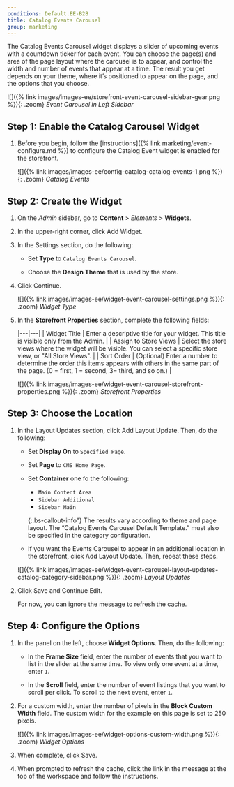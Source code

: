 ```yaml
---
conditions: Default.EE-B2B
title: Catalog Events Carousel
group: marketing
---
```


The Catalog Events Carousel widget displays a slider of upcoming events with a countdown ticker for each event. You can choose the page(s) and area of the page layout where the carousel is to appear, and control the width and number of events that appear at a time. The result you get depends on your theme, where it’s positioned to appear on the page, and the options that you choose.

![]({% link images/images-ee/storefront-event-carousel-sidebar-gear.png %}){: .zoom}
_Event Carousel in Left Sidebar_

## Step 1: Enable the Catalog Carousel Widget

1. Before you begin, follow the [instructions]({% link marketing/event-configure.md %}) to configure the Catalog Event widget is enabled for the storefront.

    ![]({% link images/images-ee/config-catalog-catalog-events-1.png %}){: .zoom}
    _Catalog Events_

## Step 2: Create the Widget

1. On the _Admin_ sidebar, go to **Content** > _Elements_ > **Widgets**.

1. In the upper-right corner, click <span class="btn">Add Widget</span>.

1. In the Settings section, do the following:

    - Set **Type** to `Catalog Events Carousel`.

    - Choose the **Design Theme** that is used by the store.

1. Click <span class="btn">Continue</span>.

    ![]({% link images/images-ee/widget-event-carousel-settings.png %}){: .zoom}
    *Widget Type*

1. In the **Storefront Properties** section, complete the following fields:

    |---|---|
    | Widget Title | Enter a descriptive title for your widget. This title is visible only from the Admin. |
    | Assign to Store Views | Select the store views where the widget will be visible. You can select a specific store view, or "All Store Views". |
    | Sort Order | (Optional) Enter a number to determine the order this items appears with others in the same part of the page. (0 = first, 1 = second, 3= third, and so on.) |

    ![]({% link images/images-ee/widget-event-carousel-storefront-properties.png %}){: .zoom}
    _Storefront Properties_

## Step 3: Choose the Location

1. In the Layout Updates section, click <span class="btn">Add Layout Update</span>. Then, do the following:

    - Set **Display On** to `Specified Page`.

    - Set **Page** to `CMS Home Page`.

    - Set **Container** one fo the following:

      - `Main Content Area`
      - `Sidebar Additional`
      - `Sidebar Main`

       {:.bs-callout-info"}
       The results vary according to theme and page layout. The “Catalog Events Carousel Default Template.” must also be specified in the category configuration.

    - If you want the Events Carousel to appear in an additional location in the storefront, click <span class="btn">Add Layout Update</span>. Then, repeat these steps.

   ![]({% link images/images-ee/widget-event-carousel-layout-updates-catalog-category-sidebar.png %}){: .zoom}
   _Layout Updates_

1. Click <span class="btn">Save and Continue Edit</span>.

    For now, you can ignore the message to refresh the cache.

## Step 4: Configure the Options

1. In the panel on the left, choose **Widget Options**. Then, do the following:

    - In the **Frame Size** field, enter the number of events that you want to list in the slider at the same time. To view only one event at a time, enter `1`.

    - In the **Scroll** field, enter the number of event listings that you want to scroll per click. To scroll to the next event, enter `1`.

1. For a custom width, enter the number of pixels in the **Block Custom Width** field. The custom width for the example on this page is set to 250 pixels.

    ![]({% link images/images-ee/widget-options-custom-width.png %}){: .zoom}
    _Widget Options_

1. When complete, click <span class="btn">Save</span>.

1. When prompted to refresh the cache, click the link in the message at the top of the workspace and follow the instructions.
